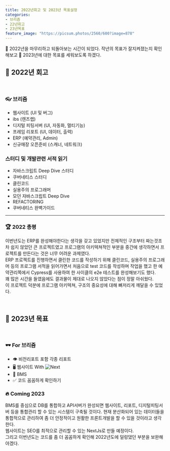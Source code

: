 ```yaml
---
title: 2022년회고 및 2023년 목표설정
categories:
- 브리즘
- 22년회고
- 23년목표
feature_image: "https://picsum.photos/2560/600?image=878"
---
```


🐯 2022년을 마무리하고 되돌아보는 시간이 되었다. 작년의 목표가 잘지켜졌는지 확인해보고 🐰 2023년에 대한 목표를 세워보도록 하겠다.

## 💭 2022년 회고
<br>

### 👓 브리즘

- 웹사이트 (UI 및 버그)
- ibs (렌즈랩)
- 디지털 피팅서버 (UI, 자동화, 멀티기능)
- 프레임 리포트 (UI, 데이터, 출력)
- ERP (예약관리, Admin)
- 신규매장 오픈준비 (스캐너, 네트워크)

### 스터디 및 개발관련 서적 읽기

- 자바스크립트 Deep Dive 스터디
- 쿠버네티스 스터디
- 클린코드
- 실용주의 프로그래머
- 모던 자바스크립트 Deep Dive
- REFACTORING
- 쿠버네티스 완벽가이드

---

### 🏆 2022 총평

이번년도는 ERP를 완성해야한다는 생각을 갖고 있었지만 전체적인 구조부터 짜는것조차 쉽지 않았던 큰 프로젝트였고 프로그램의 아키텍쳐적인 부분을 중간에 생각하면서 
프로젝트를 만든다는 것은 너무 어려운 과제였다. <br> ERP 프로젝트를 진행하면서 클린한 코드를 작성하기 위해 클린코드, 실용주의 프로그래머 등의 프로그램 서적을
읽어가면서 처음으로 test 코드를 작성하며 작업을 했고 한 예약관리쪽에서 Cypress를 사용하여 한 사이클의 e2e 테스트를 완성해보기도 했다. <br> 꽤 많은 시간을 들였음에도 결과물이 제대로 나오지 않았다는 점이 정말 아쉬웠다. <br>
이 프로젝트 덕분에 프로그램 아키텍쳐, 구조의 중요성에 대해 뼈저리게 깨달을 수 있었다.

<br>

## 🚀 2023년 목표
<br>

### 🕶 For 브리즘

- 👁 비전리포트 포함 각종 리포트
- 🖥 웹사이트 With ![Next](https://img.shields.io/badge/-Nextjs-222222?style=flat&logo=Next.js)
- 🦄 BMS
- ✅ 코드 꼼꼼하게 확인하기

### 🔥 Coming 2023

BMS를 중심으로 DB를 통합하고 API서버가 완성되면 웹사이트, 리포트, 디지털피팅서버 등을 통합관리 할 수 있는 시스템이 구축될 것이다. 
현재 분산화되어 있는 데이터들을 통합적으로 관리하여 좀 더 안정적이고 원활한 프론트개발을 할 수 있을 것이라고 생각한다. <br> 
웹사이트는 SEO를 최적으로 관리할 수 있는 NextJs로 만들 예정이다. <br>
그리고 이번년도는 코드를 좀 더 꼼꼼하게 확인해 2022년도에 덜렁댔던 부분을 보완해야겠다.






